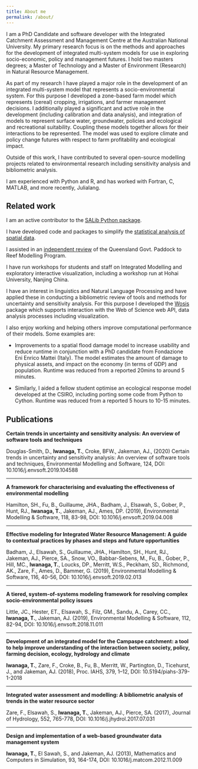 ```yaml
---
title: About me
permalink: /about/
---
```


I am a PhD Candidate and software developer with the Integrated Catchment Assessment and Management Centre at the Australian National University. My primary research focus is on the methods and approaches for the development of integrated multi-system models for use in exploring socio-economic, policy and management futures. I hold two masters degrees; a Master of Technology and a Master of Environment (Research) in Natural Resource Management. 

As part of my research I have played a major role in the development of an integrated multi-system model that represents a socio-environmental system. For this purpose I developed a zone-based farm model which represents (cereal) cropping, irrigations, and farmer management decisions. I additionally played a significant and active role in the development (including calibration and data analysis), and integration of models to represent surface water, groundwater, policies and ecological and recreational suitability. Coupling these models together allows for their interactions to be represented. The model was used to explore climate and policy change futures with respect to farm profitability and ecological impact.

Outside of this work, I have contributed to several open-source modelling projects related to environmental research including sensitivity analysis and bibliometric analysis. 

I am experienced with Python and R, and has worked with Fortran, C, MATLAB, and more recently, Julialang.

## Related work

I am an active contributor to the [SALib Python package](https://github.com/salib/salib).

I have developed code and packages to simplify the [statistical analysis of spatial data](https://github.com/MamadioCMCC/HazardRiskScripts/tree/master/scripts/HazardStats).

I assisted in an [independent review](https://trove.nla.gov.au/work/237587298?selectedversion=NBD66255631) of the Queensland Govt. Paddock to Reef Modelling Program.

I have run workshops for students and staff on Integrated Modelling and exploratory interactive visualization, including a workshop run at Hohai University, Nanjing China.

I have an interest in linguistics and Natural Language Processing and have applied these in conducting a bibliometric review of tools and methods for uncertainty and sensitivity analysis. For this purpose I developed the [Wosis](https://github.com/ConnectedSystems/wosis) package which supports interaction with the Web of Science web API, data analysis processes including visualization.

I also enjoy working and helping others improve computational performance of their models. Some examples are:

- Improvements to a spatial flood damage model to increase usability and reduce runtime in conjunction with a PhD candidate from Fondazione Eni Enrico Mattei (Italy). The model estimates the amount of damage to physical assets, and impact on the economy (in terms of GDP) and population. Runtime was reduced from a reported 20mins to around 5 minutes.

- Similarly, I aided a fellow student optimise an ecological response model developed at the CSIRO, including porting some code from Python to Cython. Runtime was reduced from a reported 5 hours to 10-15 minutes.


## Publications

**Certain trends in uncertainty and sensitivity analysis: An overview of software tools and techniques**

Douglas-Smith, D., **Iwanaga, T.**, Croke, BFW., Jakeman, AJ., (2020) Certain trends in uncertainty and sensitivity analysis: An overview of software tools and techniques, Environmental Modelling and Software, 124, DOI: 10.1016/j.envsoft.2019.104588

<span class="__dimensions_badge_embed__" data-doi="10.1016/j.envsoft.2019.104588" data-style="small_circle"></span>

--------------------

**A framework for characterising and evaluating the effectiveness of environmental modelling**

Hamilton, SH., Fu, B., Guillaume, JHA., Badham, J., Elsawah, S., Gober, P., Hunt, RJ., **Iwanaga, T.**, Jakeman, AJ., Ames, DP. (2019), Environmental Modelling & Software, 118, 83-98, DOI: 10.1016/j.envsoft.2019.04.008

<span class="__dimensions_badge_embed__" data-doi="10.1016/j.envsoft.2019.04.008" data-style="small_circle"></span>

--------------------

**Effective modeling for Integrated Water Resource Management: A guide to contextual practices by phases and steps and future opportunities**

Badham, J., Elsawah, S., Guillaume, JHA., Hamilton, SH., Hunt, RJ., Jakeman, AJ., Pierce, SA., Snow, VO., Babbar-Sebens, M., Fu, B., Gober, P., Hill, MC., **Iwanaga, T.**, Loucks, DP., Merritt, W.S., Peckham, SD., Richmond, AK., Zare, F., Ames, D., Bammer, G. (2019), Environmental Modelling & Software, 116, 40-56, DOI: 10.1016/j.envsoft.2019.02.013

<span class="__dimensions_badge_embed__" data-doi="10.1016/j.envsoft.2019.02.013" data-style="small_circle"></span>

--------------------

**A tiered, system-of-systems modeling framework for resolving complex socio-environmental policy issues**

Little, JC., Hester, ET., Elsawah, S., Filz, GM., Sandu, A., Carey, CC., **Iwanaga, T.**, Jakeman, AJ. (2019), Environmental Modelling & Software, 112, 82-94, DOI: 10.1016/j.envsoft.2018.11.011

<span class="__dimensions_badge_embed__" data-doi="10.1016/j.envsoft.2018.11.011" data-style="small_circle"></span>

--------------------

**Development of an integrated model for the Campaspe catchment: a tool to help improve understanding of the interaction between society, policy, farming decision, ecology, hydrology and climate**

**Iwanaga, T.**, Zare, F., Croke, B., Fu, B., Merritt, W., Partington, D., Ticehurst, J., and Jakeman, AJ. (2018), Proc. IAHS, 379, 1–12, DOI: 10.5194/piahs-379-1-2018

<span class="__dimensions_badge_embed__" data-doi="10.5194/piahs-379-1-2018" data-style="small_circle"></span>

--------------------

**Integrated water assessment and modelling: A bibliometric analysis of trends in the water resource sector**

Zare, F., Elsawah, S., **Iwanaga, T.**, Jakeman, AJ., Pierce, SA. (2017), Journal of Hydrology, 552, 765-778, DOI: 10.1016/j.jhydrol.2017.07.031

<span class="__dimensions_badge_embed__" data-doi="10.1016/j.jhydrol.2017.07.031" data-style="small_circle"></span>

--------------------

**Design and implementation of a web-based groundwater data management system**

**Iwanaga, T.**, El Sawah, S., and Jakeman, AJ. (2013), Mathematics and Computers in Simulation, 93, 164-174, DOI: 10.1016/j.matcom.2012.11.009

<span class="__dimensions_badge_embed__" data-doi="10.1016/j.matcom.2012.11.009" data-style="small_circle"></span>

<script async src="https://badge.dimensions.ai/badge.js" charset="utf-8"></script>